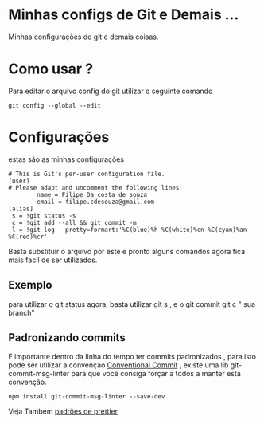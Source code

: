# Minhas configs de Git e Demais ...
Minhas configurações de git e demais coisas.


# Como usar ? 

Para editar o arquivo config do git utilizar o seguinte comando

```
git config --global --edit 
```

# Configurações

estas são as minhas configurações 

```
# This is Git's per-user configuration file.
[user]
# Please adapt and uncomment the following lines:
        name = Filipe Da costa de souza
        email = filipe.cdesouza@gmail.com
[alias]
 s = !git status -s
 c = !git add --all && git commit -m
 l = !git log --pretty=formart:'%C(blue)%h %C(white)%cn %C(cyan)%an %C(red)%cr'
 ```
 
 Basta substituir o arquivo por este e pronto alguns comandos agora fica mais facil de ser utilizados. 

 ## Exemplo

 para utilizar o git status agora, basta utilizar git s , e o git commit git c " sua branch"

 ## Padronizando commits 

 E importante dentro da linha do tempo ter commits padronizados , para isto pode ser utilizar a convençao [Conventional Commit](https://www.conventionalcommits.org/en/v1.0.0/) , existe uma lib git-commit-msg-linter para que você consiga forçar a todos a manter esta
 convenção.

 ```
npm install git-commit-msg-linter --save-dev
 ```

Veja Também
[padrões de prettier](PROJECTEMPLATES.md)